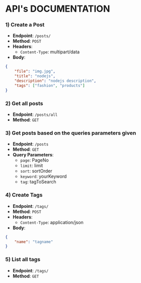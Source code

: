 # API's DOCUMENTATION

### 1) Create a Post

- **Endpoint**: `/posts/`
- **Method**: `POST`
- **Headers**: 
  - `Content-Type`: multipart/data
- **Body**:
```json
{
    "file": "img.jpg",
    "title": "nodejs",
    "description": "nodejs description",
    "tags": ["fashion", "products"]
}
```

### 2) Get all posts

- **Endpoint**: `/posts/all`
- **Method**: `GET`

### 3) Get posts based on the queries parameters given

- **Endpoint**: `/posts`
- **Method**: `GET`
- **Query Parameters**:
  - `page`: PageNo
  - `limit`: limit
  - `sort`: sortOrder
  - `keyword`: yourKeyword
  - `tag`: tagToSearch

### 4) Create Tags

- **Endpoint**: `/tags/`
- **Method**: `POST`
- **Headers**: 
  - `Content-Type`: application/json
- **Body**:
```json
{
    "name": "tagname"
}
```

### 5) List all tags

- **Endpoint**: `/tags/`
- **Method**: `GET`
